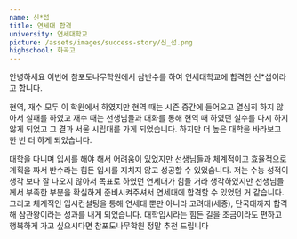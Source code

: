 ```yaml
---
name: 신*섭
title: 연세대 합격
university: 연세대학교
picture: /assets/images/success-story/신_섭.png
highschool: 화곡고
--- 
```


안녕하세요 이번에 참포도나무학원에서 삼반수를 하여 연세대학교에 합격한 신*섭이라고 합니다. 

현역, 재수 모두 이 학원에서 하였지만 현역 때는 시즌 중간에 들어오고 열심히 하지 않아서 실패를 하였고 재수 때는 선생님들과 대화를 통해 현역 때 하였던 실수를 다시 하지 않게 되었고 그 결과 서울 시립대를 가게 되었습니다. 하지만 더 높은 대학을 바라보고 한 번 더 하게 되었습니다.

대학을 다니며 입시를 해야 해서 어려움이 있었지만 선생님들과 체계적이고 효율적으로 계획을 짜서 반수라는 힘든 입시를 지치지 않고 성공할 수 있었습니다. 저는 수능 성적이 생각 보다 잘 나오지 않아서 목표로 하였던 연세대가 힘들 거라 생각하였지만 선생님들께서 부족한 부분을 확실하게 준비시켜주셔서 연세대에 합격할 수 있었던 거 같습니다. 그리고 체계적인 입시컨설팅을 통해 연세대 뿐만 아니라 고려대(세종), 단국대까지 합격해 삼관왕이라는 성과를 내게 되었습니다. 대학입시라는 힘든 길을 조금이라도 편하고 행복하게 가고 싶으시다면 참포도나무학원 정말 추천 드립니다
